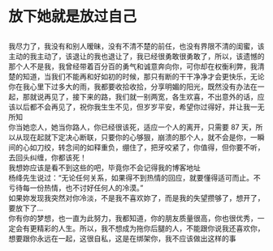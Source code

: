 # 放下她就是放过自己

## 


<el-card>
    我尽力了，我没有和别人暧昧，没有不清不楚的前任，也没有界限不清的闺蜜，该主动的我主动了，该退让的我也退让了，我已经很勇敢很勇敢了，所以，该遗憾的那个人不是我，我曾经带着百分百的勇气和诚意奔向你，可你却在权衡利弊，我清楚的知道，当我们不能再和好如初的时候，那只有断的干干净净才会更快乐，无论你在我心里下过多大的雨，我都要收拾收拾，分享明媚的阳光，既然没有办法在一起，那就说再见了，接下来的路，我们就一别两宽，各生欢喜，不出意外的话，应该以后都不会再见了，祝你我生生不见，但岁岁平安，希望你过得好，并让我一无所知
</el-card>

<br/>

<el-card>
你当她恋人，她当你路人，你已经很该死，适应一个人的离开，只需要 87 天，所以从现在起就下定决心断联，只要你的心够狠，崩溃的那个人，就不会是你，一瞬间的心如刀绞，转念间的如释重负，绷住了，把牙咬紧了，你值得，但你要不听，去回头纠缠，你都该死！
</el-card>

<br/>

<el-card>
我想妳应该是看不到这些的吧，毕竟你不会记得我的博客地址<br/>
杨绛先生说过：“无论任何关系，如果得不到热情的回应，就要懂得适可而止。不亏待每一份热情，也不讨好任何人的冷漠。”<br/>
如果妳发现我突然对你冷淡，不是我不喜欢妳了，而是我的失望攒够了，想开了，要放下了…
</el-card>

<br/>

<el-card>
你有你的梦想，也一直为此努力，我都知道，你的朋友质量很高，你也很优秀，一定会有更精彩的人生。所以，我不想成为拖你后腿的人，不能跟你说我还喜欢你，想要跟你永远在一起，这很自私，这是在绑架你，我不应该做出这样的事
</el-card>

<script lang="ts" setup>
import { ElCard } from "element-plus";

import "element-plus/theme-chalk/index.css";
import 'element-plus/theme-chalk/dark/css-vars.css'
</script>